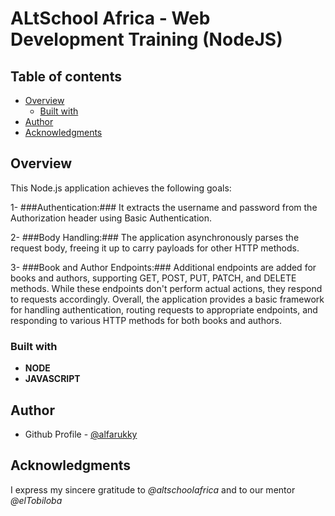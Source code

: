 # ALtSchool Africa - Web Development Training (NodeJS)

## Table of contents

- [Overview](#overview)
  - [Built with](#built-with)
- [Author](#author)
- [Acknowledgments](#acknowledgments)

## Overview

This Node.js application achieves the following goals:

1- ###Authentication:### It extracts the username and password from the Authorization header using Basic Authentication.

2- ###Body Handling:### The application asynchronously parses the request body, freeing it up to carry payloads for other HTTP methods.

3- ###Book and Author Endpoints:### Additional endpoints are added for books and authors, supporting GET, POST, PUT, PATCH, and DELETE methods. While these endpoints don't perform actual actions, they respond to requests accordingly.
Overall, the application provides a basic framework for handling authentication, routing requests to appropriate endpoints, and responding to various HTTP methods for both books and authors.

### Built with

- **NODE**
- **JAVASCRIPT**

## Author

- Github Profile - [@alfarukky](https://github.com/alfarukky)

## Acknowledgments

I express my sincere gratitude to _@altschoolafrica_ and to our mentor _@elTobiloba_
